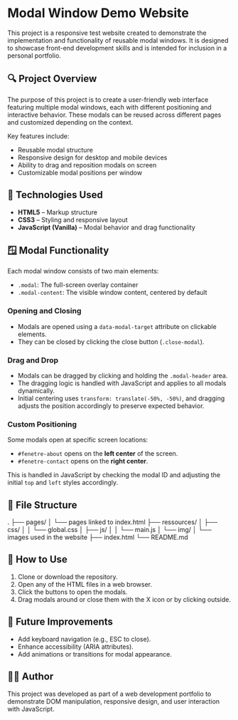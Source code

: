 # Modal Window Demo Website

This project is a responsive test website created to demonstrate the implementation and functionality of reusable modal windows. It is designed to showcase front-end development skills and is intended for inclusion in a personal portfolio.

## 🔍 Project Overview

The purpose of this project is to create a user-friendly web interface featuring multiple modal windows, each with different positioning and interactive behavior. These modals can be reused across different pages and customized depending on the context.

Key features include:

- Reusable modal structure
- Responsive design for desktop and mobile devices
- Ability to drag and reposition modals on screen
- Customizable modal positions per window

## 🧱 Technologies Used

- **HTML5** – Markup structure
- **CSS3** – Styling and responsive layout
- **JavaScript (Vanilla)** – Modal behavior and drag functionality

## 🪟 Modal Functionality

Each modal window consists of two main elements:
- `.modal`: The full-screen overlay container
- `.modal-content`: The visible window content, centered by default

### Opening and Closing
- Modals are opened using a `data-modal-target` attribute on clickable elements.
- They can be closed by clicking the close button (`.close-modal`).

### Drag and Drop
- Modals can be dragged by clicking and holding the `.modal-header` area.
- The dragging logic is handled with JavaScript and applies to all modals dynamically.
- Initial centering uses `transform: translate(-50%, -50%)`, and dragging adjusts the position accordingly to preserve expected behavior.

### Custom Positioning
Some modals open at specific screen locations:
- `#fenetre-about` opens on the **left center** of the screen.
- `#fenetre-contact` opens on the **right center**.

This is handled in JavaScript by checking the modal ID and adjusting the initial `top` and `left` styles accordingly.

## 📁 File Structure

.
├── pages/
│   └── pages linked to index.html
├── ressources/
│   ├── css/
│   │   └── global.css
│   ├── js/
│   │   └── main.js
│   └── img/
│       └── images used in the website
├── index.html
└── README.md

## 🚀 How to Use

1. Clone or download the repository.
2. Open any of the HTML files in a web browser.
3. Click the buttons to open the modals.
4. Drag modals around or close them with the X icon or by clicking outside.

## 📌 Future Improvements

- Add keyboard navigation (e.g., ESC to close).
- Enhance accessibility (ARIA attributes).
- Add animations or transitions for modal appearance.

## 🧑‍💻 Author

This project was developed as part of a web development portfolio to demonstrate DOM manipulation, responsive design, and user interaction with JavaScript.

